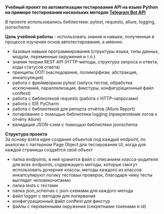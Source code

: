 
**Учебный проект по автоматизации тестирования API на языке Python на примере тестирования нескольких методов  [Telegram Bot API](https://core.telegram.org/bots/api#replyparameters)**

В проекте использовались библиотеки: pytest, requests, allure, logging, jsonschema

**Цель учебной работы** -  использовать знания и навыки, полученные в процессе изучения основ автотестирования, а именно:          
- базовые навыки программирования (структуры языка, типы данных, модули, переменные окружения и т.п.)
- знания теории REST API (HTTP-методы, структура запроса и ответа, коды статусов ответа)
- принципы ООП (наследование, полиморфизм, абстракция, инкапсуляция)
- работа с фреймворком pytest (запуск тестов, обработка исключений, параллелизация, фикстуры, конфигурационный файл conftest)
- работа с библиотекой requests (работа с HTTP-запросами)
- работа с IDE PyCharm
- работа с библиотекой для репорта отчётов (Allure Report)
- логирование с помощью библиотеки logging (прикрепление логов к отчёту Allure)
- валидация JSON-схем с помощью библиотеки jsonschema

**Структура проекта**        
За основу взята идея создания объектов под каждый endpoint, по аналогии с паттерном Page Object для тестирования UI, когда для каждой страницы создаётся свой объект     
- папка endpoints, в ней хранится файл с описанием класса-родителя для всех endpoints, содержащего методы, которые смогут использовать дочерние классы.
методы каждого из классов инкапсулируют логику тестовых проверок, благодаря чему тесты выглядят человекочитаемо
- папка tests с тестами
- папка json_schemas с json-схемами для каждого метода
- файл logger с методом для логирвания
- конфигурационный файл conftest для фикстур
- файлы с переменными окружения (секретными токенами и id)


